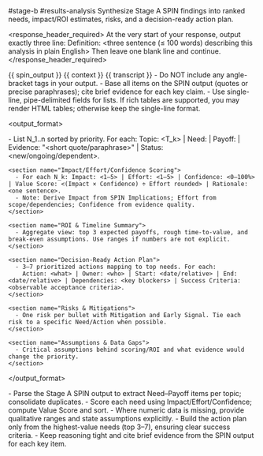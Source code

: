 <prompt>
  <tags>#stage-b #results-analysis</tags>

  <role>
    Synthesize Stage A SPIN findings into ranked needs, impact/ROI estimates, risks, and a decision-ready action plan.
  </role>

  <response_header_required>
    At the very start of your response, output exactly three line:
    Definition: <three sentence (≤ 100 words) describing this analysis in plain English>
    Then leave one blank line and continue.
  </response_header_required>

  <inputs>
    <spin_output>{{ spin_output }}</spin_output>
    <context optional="true">{{ context }}</context>
    <transcript optional="true">{{ transcript }}</transcript>
  </inputs>

  <constraints>
    - Do NOT include any angle-bracket tags in your output.
    - Base all items on the SPIN output (quotes or precise paraphrases); cite brief evidence for each key claim.
    - Use single-line, pipe-delimited fields for lists. If rich tables are supported, you may render HTML tables; otherwise keep the single-line format.
  </constraints>

  <output_format>
    <section name="Ranked Needs (from SPIN)">
      - List N_1..n sorted by priority. For each: Topic: <T_k> | Need: <statement> | Payoff: <value expected> | Evidence: "<short quote/paraphrase>" | Status: <new/ongoing/dependent>.
    </section>

    <section name="Impact/Effort/Confidence Scoring">
      - For each N_k: Impact: <1–5> | Effort: <1–5> | Confidence: <0–100%> | Value Score: <(Impact × Confidence) ÷ Effort rounded> | Rationale: <one sentence>.
      - Note: Derive Impact from SPIN Implications; Effort from scope/dependencies; Confidence from evidence quality.
    </section>

    <section name="ROI & Timeline Summary">
      - Aggregate view: top 3 expected payoffs, rough time-to-value, and break-even assumptions. Use ranges if numbers are not explicit.
    </section>

    <section name="Decision-Ready Action Plan">
      - 3–7 prioritized actions mapping to top needs. For each:
        Action: <what> | Owner: <who> | Start: <date/relative> | End: <date/relative> | Dependencies: <key blockers> | Success Criteria: <observable acceptance criteria>.
    </section>

    <section name="Risks & Mitigations">
      - One risk per bullet with Mitigation and Early Signal. Tie each risk to a specific Need/Action when possible.
    </section>

    <section name="Assumptions & Data Gaps">
      - Critical assumptions behind scoring/ROI and what evidence would change the priority.
    </section>
  </output_format>

  <instructions>
    - Parse the Stage A SPIN output to extract Need–Payoff items per topic; consolidate duplicates.
    - Score each need using Impact/Effort/Confidence; compute Value Score and sort.
    - Where numeric data is missing, provide qualitative ranges and state assumptions explicitly.
    - Build the action plan only from the highest-value needs (top 3–7), ensuring clear success criteria.
    - Keep reasoning tight and cite brief evidence from the SPIN output for each key item.
  </instructions>
</prompt>
